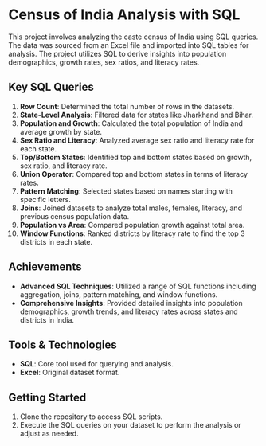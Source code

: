 # Census of India Analysis with SQL

This project involves analyzing the caste census of India using SQL queries. The data was sourced from an Excel file and imported into SQL tables for analysis. The project utilizes SQL to derive insights into population demographics, growth rates, sex ratios, and literacy rates.

## Key SQL Queries
1. **Row Count**: Determined the total number of rows in the datasets.
2. **State-Level Analysis**: Filtered data for states like Jharkhand and Bihar.
3. **Population and Growth**: Calculated the total population of India and average growth by state.
4. **Sex Ratio and Literacy**: Analyzed average sex ratio and literacy rate for each state.
5. **Top/Bottom States**: Identified top and bottom states based on growth, sex ratio, and literacy rate.
6. **Union Operator**: Compared top and bottom states in terms of literacy rates.
7. **Pattern Matching**: Selected states based on names starting with specific letters.
8. **Joins**: Joined datasets to analyze total males, females, literacy, and previous census population data.
9. **Population vs Area**: Compared population growth against total area.
10. **Window Functions**: Ranked districts by literacy rate to find the top 3 districts in each state.

## Achievements
- **Advanced SQL Techniques**: Utilized a range of SQL functions including aggregation, joins, pattern matching, and window functions.
- **Comprehensive Insights**: Provided detailed insights into population demographics, growth trends, and literacy rates across states and districts in India.

## Tools & Technologies
- **SQL**: Core tool used for querying and analysis.
- **Excel**: Original dataset format.

## Getting Started
1. Clone the repository to access SQL scripts.
2. Execute the SQL queries on your dataset to perform the analysis or adjust as needed.
